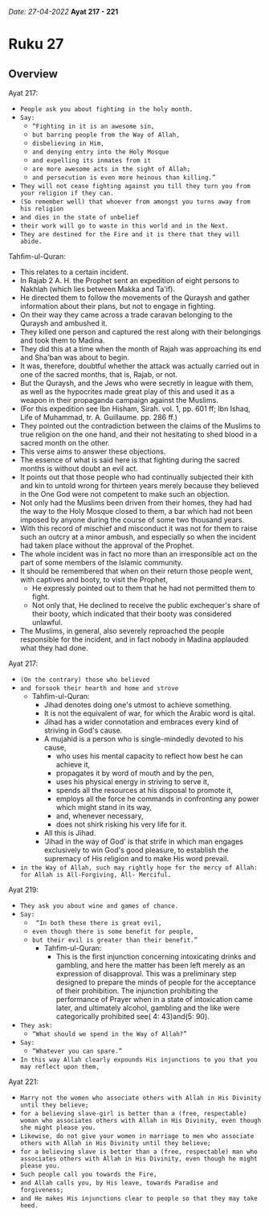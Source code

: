*Date: 27-04-2022*
**Ayat 217 - 221**
# Ruku 27

## Overview


Ayat 217:
- `People ask you about fighting in the holy month.` 
- `Say:` 
  - `“Fighting in it is an awesome sin,` 
  - `but barring people from the Way of Allah,` 
  - `disbelieving in Him,` 
  - `and denying entry into the Holy Mosque`
  - `and expelling its inmates from it`
  - `are more awesome acts in the sight of Allah;`
  - `and persecution is even more heinous than killing.”` 
- `They will not cease fighting against you till they turn you from your religion if they can.`
- `(So remember well) that whoever from amongst you turns away from his religion`
- `and dies in the state of unbelief`
- `their work will go to waste in this world and in the Next.`
- `They are destined for the Fire and it is there that they will abide.`

Tahfim-ul-Quran:
- This relates to a certain incident. 
- In Rajab 2 A. H. the Prophet sent an expedition of eight persons to Nakhlah (which lies between Makka and Ta'if). 
- He directed them to follow the movements of the Quraysh and gather information about their plans, but not to engage in fighting. 
- On their way they came across a trade caravan belonging to the Quraysh and ambushed it. 
- They killed one person and captured the rest along with their belongings and took them to Madina. 
- They did this at a time when the month of Rajah was approaching its end and Sha'ban was about to begin. 
- It was, therefore, doubtful whether the attack was actually carried out in one of the sacred months, that is, Rajab, or not. 
- But the Quraysh, and the Jews who were secretly in league with them, as well as the hypocrites made great play of this and used it as a weapon in their propaganda campaign against the Muslims. 
- (For this expedition see Ibn Hisham, Sirah. vol. 1, pp. 601 ff; Ibn Ishaq, Life of Muhammad, tr. A. Guillaume. pp. 286 ff.) 
- They pointed out the contradiction between the claims of the Muslims to true religion on the one hand, and their not hesitating to shed blood in a sacred month on the other. 
- This verse aims to answer these objections. 
- The essence of what is said here is that fighting during the sacred months is without doubt an evil act. 
- It points out that those people who had continually subjected their kith and kin to untold wrong for thirteen years merely because they believed in the One God were not competent to make such an objection. 
- Not only had the Muslims been driven from their homes, they had had the way to the Holy Mosque closed to them, a bar which had not been imposed by anyone during the course of some two thousand years. 
- With this record of mischief and misconduct it was not for them to raise such an outcry at a minor ambush, and especially so when the incident had taken place without the approval of the Prophet. 
- The whole incident was in fact no more than an irresponsible act on the part of some members of the Islamic community.
- It should be remembered that when on their return those people went, with captives and booty, to visit the Prophet, 
  - He expressly pointed out to them that he had not permitted them to fight. 
  - Not only that, He declined to receive the public exchequer's share of their booty, which indicated that their booty was considered unlawful. 
- The Muslims, in general, also severely reproached the people responsible for the incident, and in fact nobody in Madina applauded what they had done.



Ayat 217:
- `(On the contrary) those who believed`
- `and forsook their hearth and home and strove`
  - Tahfim-ul-Quran:
    - Jihad denotes doing one's utmost to achieve something.
    -  It is not the equivalent of war, for which the Arabic word is qital. 
    -  Jihad has a wider connotation and embraces every kind of striving in God's cause. 
    -  A mujahid is a person who is single-mindedly devoted to his cause, 
       -  who uses his mental capacity to reflect how best he can achieve it, 
       -  propagates it by word of mouth and by the pen, 
       -  uses his physical energy in striving to serve it, 
       -  spends all the resources at his disposal to promote it, 
       -  employs all the force he commands in confronting any power which might stand in its way, 
       -  and, whenever necessary, 
       -  does not shirk risking his very life for it. 
    - All this is Jihad. 
    - 'Jihad in the way of God' is that strife in which man engages exclusively to win God's good pleasure, to establish the supremacy of His religion and to make His word prevail.
- `in the Way of Allah, such may rightly hope for the mercy of Allah: for Allah is All-Forgiving, All- Merciful.`


Ayat 219:
- `They ask you about wine and games of chance.` 
- `Say:` 
  - ` “In both these there is great evil,` 
  - `even though there is some benefit for people,` 
  - `but their evil is greater than their benefit.”`
    - Tahfim-ul-Quran:
      - This is the first injunction concerning intoxicating drinks and gambling, and here the matter has been left merely as an expression of disapproval. This was a preliminary step designed to prepare the minds of people for the acceptance of their prohibition. The injunction prohibiting the performance of Prayer when in a state of intoxication came later, and ultimately alcohol, gambling and the like were categorically prohibited see( 4: 43)and(5: 90).
- `They ask:` 
  - `“What should we spend in the Way of Allah?”` 
- `Say:` 
  - `“Whatever you can spare.”`
- `In this way Allah clearly expounds His injunctions to you that you may reflect upon them,`


Ayat 221:
- `Marry not the women who associate others with Allah in His Divinity until they believe;`
- `for a believing slave-girl is better than a (free, respectable) woman who associates others with Allah in His Divinity, even though she might please you.`
- `Likewise, do not give your women in marriage to men who associate others with Allah in His Divinity until they believe;`
- `for a believing slave is better than a (free, respectable) man who associates others with Allah in His Divinity, even though he might please you.` 
- `Such people call you towards the Fire,` 
- `and Allah calls you, by His leave, towards Paradise and forgiveness;` 
- `and He makes His injunctions clear to people so that they may take heed.`

